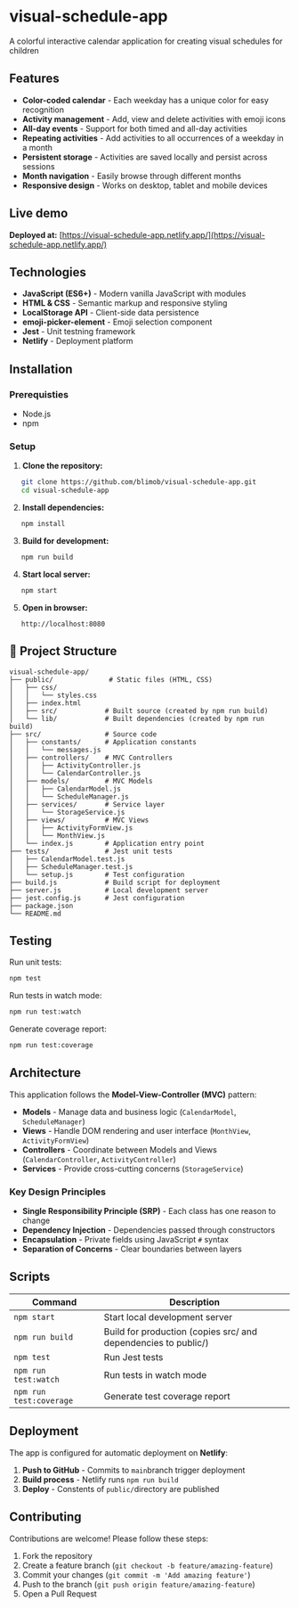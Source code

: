 # visual-schedule-app

A colorful interactive calendar application for creating visual schedules for children

## Features

* **Color-coded calendar** - Each weekday has a unique color for easy recognition
* **Activity management** - Add, view and delete activities with emoji icons
* **All-day events** - Support for both timed and all-day activities
* **Repeating activities** - Add activities to all occurrences of a weekday in a month
* **Persistent storage** - Activities are saved locally and persist across sessions
* **Month navigation** - Easily browse through different months
* **Responsive design** - Works on desktop, tablet and mobile devices

## Live demo

**Deployed at:** [https://visual-schedule-app.netlify.app/](https://visual-schedule-app.netlify.app/)

## Technologies
* **JavaScript (ES6+)** - Modern vanilla JavaScript with modules
* **HTML & CSS** - Semantic markup and responsive styling
* **LocalStorage API** - Client-side data persistence
* **emoji-picker-element** - Emoji selection component
* **Jest** - Unit testning framework
* **Netlify** - Deployment platform

## Installation
### Prerequisties

* Node.js
* npm

### Setup

1. **Clone the repository:**
```bash
   git clone https://github.com/blimob/visual-schedule-app.git
   cd visual-schedule-app
```

2. **Install dependencies:**
```bash
   npm install
```

3. **Build for development:**
```bash
   npm run build
```

4. **Start local server:**
```bash
   npm start
```

5. **Open in browser:**
```
   http://localhost:8080
```

## 📂 Project Structure
```
visual-schedule-app/
├── public/              # Static files (HTML, CSS)
│   ├── css/
│   │   └── styles.css
│   ├── index.html
│   ├── src/            # Built source (created by npm run build)
│   └── lib/            # Built dependencies (created by npm run build)
├── src/                # Source code
│   ├── constants/      # Application constants
│   │   └── messages.js
│   ├── controllers/    # MVC Controllers
│   │   ├── ActivityController.js
│   │   └── CalendarController.js
│   ├── models/         # MVC Models
│   │   ├── CalendarModel.js
│   │   └── ScheduleManager.js
│   ├── services/       # Service layer
│   │   └── StorageService.js
│   ├── views/          # MVC Views
│   │   ├── ActivityFormView.js
│   │   └── MonthView.js
│   └── index.js        # Application entry point
├── tests/              # Jest unit tests
│   ├── CalendarModel.test.js
│   ├── ScheduleManager.test.js
│   └── setup.js        # Test configuration
├── build.js            # Build script for deployment
├── server.js           # Local development server
├── jest.config.js      # Jest configuration
├── package.json
└── README.md
```
## Testing

Run unit tests:
```bash
npm test
```

Run tests in watch mode:
```bash
npm run test:watch
```

Generate coverage report:
```bash
npm run test:coverage
```

## Architecture

This application follows the **Model-View-Controller (MVC)** pattern:

- **Models** - Manage data and business logic (`CalendarModel`, `ScheduleManager`)
- **Views** - Handle DOM rendering and user interface (`MonthView`, `ActivityFormView`)
- **Controllers** - Coordinate between Models and Views (`CalendarController`, `ActivityController`)
- **Services** - Provide cross-cutting concerns (`StorageService`)

### Key Design Principles

- **Single Responsibility Principle (SRP)** - Each class has one reason to change
- **Dependency Injection** - Dependencies passed through constructors
- **Encapsulation** - Private fields using JavaScript `#` syntax
- **Separation of Concerns** - Clear boundaries between layers

## Scripts

| Command | Description |
|---------|-------------|
| `npm start` | Start local development server |
| `npm run build` | Build for production (copies src/ and dependencies to public/) |
| `npm test` | Run Jest tests |
| `npm run test:watch` | Run tests in watch mode |
| `npm run test:coverage` | Generate test coverage report |

## Deployment

The app is configured for automatic deployment on **Netlify**:
1. **Push to GitHub** - Commits to `main`branch trigger deployment
2. **Build process** - Netlify runs `npm run build`
3. **Deploy** - Constents of `public/`directory are published

## Contributing

Contributions are welcome! Please follow these steps:

1. Fork the repository
2. Create a feature branch (`git checkout -b feature/amazing-feature`)
3. Commit your changes (`git commit -m 'Add amazing feature'`)
4. Push to the branch (`git push origin feature/amazing-feature`)
5. Open a Pull Request